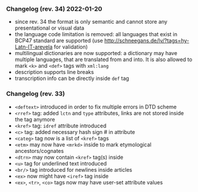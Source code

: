 ### Changelog (rev. 34) 2022-01-20
* since rev. 34 the format is only semantic and cannot store any presentational or visual data
* the language code limitation is removed: all languages that exist in BCP47 standard are supported (use http://schneegans.de/lv/?tags=hy-Latn-IT-arevela for validation)
* multilingual dictionaries are now supported: a dictionary may have multiple languages, that are translated from and into. It is also allowed to mark `<k>` and `<def>` tags with `xml:lang`
* description supports line breaks
* transcription info can be directly inside `def` tag

### Changelog (rev. 33)
* `<deftext>` introduced in order to fix multiple errors in DTD scheme
* `<rref>` tag: added `lctn` and `type` attributes, links are not stored inside the tag anymore
* `<kref>` tag: `idref` attribute introduced
* `<c>` tag: added necessary hash sign # in attribute
* `<categ>` tag now is a list of `<kref>` tags
* `<etm>` may now have `<mrkd>` inside to mark etymological ancestors/cognates
* `<dtrn>` may now contain `<kref>` tag(s) inside
* `<u>` tag for underlined text introduced
* `<br/>` tag introduced for newlines inside articles
* `<ex>` now might have `<iref>` tag inside
* `<ex>`, `<tr>`, `<co>` tags now may have user-set attribute values
